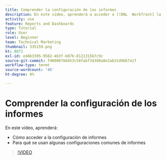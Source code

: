 ```yaml
---
title: Comprender la configuración de los informes
description: En este vídeo, aprenderá a acceder a [!DNL  Workfront] la configuración del informe y para qué se utiliza alguna configuración de informe común.
activity: use
feature: Reports and Dashboards
type: Tutorial
role: User
level: Beginner
team: Technical Marketing
thumbnail: 335159.png
kt: 8871
exl-id: ed4b3395-9582-4b3f-b87b-8121315b7c9c
source-git-commit: f4000878d453c58fabf34308a8e3ab31d9667a1f
workflow-type: tm+mt
source-wordcount: '45'
ht-degree: 0%

---
```


# Comprender la configuración de los informes

En este vídeo, aprenderá:

* Cómo acceder a la configuración de informes
* Para qué se usan algunas configuraciones comunes de informes

>[!VIDEO](https://video.tv.adobe.com/v/335159/?quality=12)
